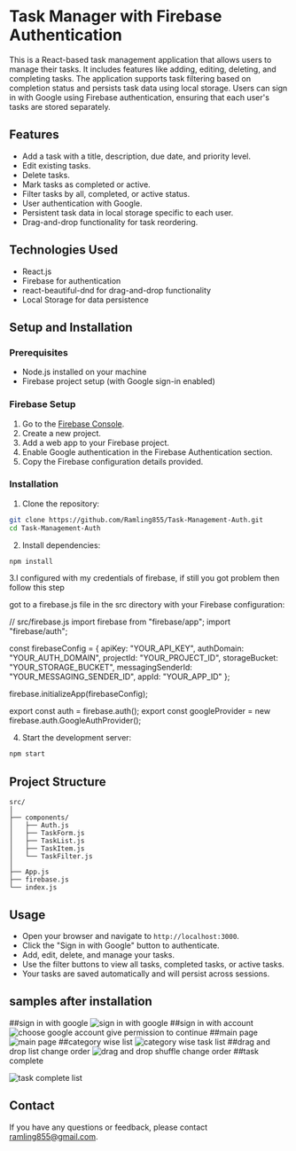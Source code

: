 
# Task Manager with Firebase Authentication

This is a React-based task management application that allows users to manage their tasks. It includes features like adding, editing, deleting, and completing tasks. The application supports task filtering based on completion status and persists task data using local storage. Users can sign in with Google using Firebase authentication, ensuring that each user's tasks are stored separately.

## Features

- Add a task with a title, description, due date, and priority level.
- Edit existing tasks.
- Delete tasks.
- Mark tasks as completed or active.
- Filter tasks by all, completed, or active status.
- User authentication with Google.
- Persistent task data in local storage specific to each user.
- Drag-and-drop functionality for task reordering.

## Technologies Used

- React.js
- Firebase for authentication
- react-beautiful-dnd for drag-and-drop functionality
- Local Storage for data persistence

## Setup and Installation

### Prerequisites

- Node.js installed on your machine
- Firebase project setup (with Google sign-in enabled)

### Firebase Setup

1. Go to the [Firebase Console](https://console.firebase.google.com/).
2. Create a new project.
3. Add a web app to your Firebase project.
4. Enable Google authentication in the Firebase Authentication section.
5. Copy the Firebase configuration details provided.

### Installation

1. Clone the repository:

```bash
git clone https://github.com/Ramling855/Task-Management-Auth.git
cd Task-Management-Auth
```

2. Install dependencies:

```bash
npm install
```
3.I configured with my credentials of firebase,
 if still you got problem then follow this step

got to a firebase.js file in the src directory with your Firebase configuration:

// src/firebase.js
import firebase from "firebase/app";
import "firebase/auth";

const firebaseConfig = {
  apiKey: "YOUR_API_KEY",
  authDomain: "YOUR_AUTH_DOMAIN",
  projectId: "YOUR_PROJECT_ID",
  storageBucket: "YOUR_STORAGE_BUCKET",
  messagingSenderId: "YOUR_MESSAGING_SENDER_ID",
  appId: "YOUR_APP_ID"
};

firebase.initializeApp(firebaseConfig);

export const auth = firebase.auth();
export const googleProvider = new firebase.auth.GoogleAuthProvider();



4. Start the development server:

```bash
npm start
```

## Project Structure

```
src/
│
├── components/
│   ├── Auth.js
│   ├── TaskForm.js
│   ├── TaskList.js
│   ├── TaskItem.js
│   └── TaskFilter.js
│
├── App.js
├── firebase.js
└── index.js
```

## Usage

- Open your browser and navigate to `http://localhost:3000`.
- Click the "Sign in with Google" button to authenticate.
- Add, edit, delete, and manage your tasks.
- Use the filter buttons to view all tasks, completed tasks, or active tasks.
- Your tasks are saved automatically and will persist across sessions.
## samples after installation
##sign in with google
![sign in with google](https://github.com/Ramling855/Ramling855-Task-Management-Application/assets/99536932/025b94d1-9cd6-4fe7-a576-9e8d4877cf3e)
##sign in with account
![choose google account give permission to continue](https://github.com/Ramling855/Ramling855-Task-Management-Application/assets/99536932/4fae8f3e-e98b-40f1-9c85-756033f10ff4)
##main page
![main page](https://github.com/Ramling855/Ramling855-Task-Management-Application/assets/99536932/1b95d576-5487-4387-95e6-fb7a372cec54)
##category wise list
![category wise task list](https://github.com/Ramling855/Ramling855-Task-Management-Application/assets/99536932/c7338e1a-61a6-49b3-9b9a-e2f3fdf8fd12)
##drag and drop list change order
![drag and drop shuffle change order](https://github.com/Ramling855/Ramling855-Task-Management-Application/assets/99536932/ead4100a-bf0c-4ab8-be39-8114e390fdf4)
##task complete

![task complete list](https://github.com/Ramling855/Ramling855-Task-Management-Application/assets/99536932/4060ac63-c8ea-458e-a3c4-97ed297d25bd)




## Contact

If you have any questions or feedback, please contact ramling855@gmail.com.
